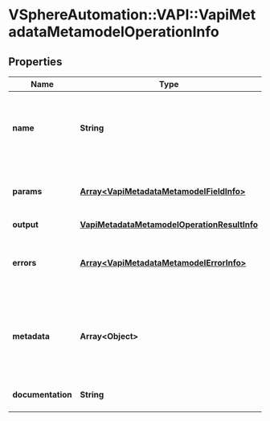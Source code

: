# VSphereAutomation::VAPI::VapiMetadataMetamodelOperationInfo

## Properties
Name | Type | Description | Notes
------------ | ------------- | ------------- | -------------
**name** | **String** | Name of the operation element in a canonical format. The format is lower case with underscores. Each underscore represents a word boundary. If there are acronyms in the word, the capitalization is preserved. This format makes it easy to translate the segment into a different naming convention. | 
**params** | [**Array&lt;VapiMetadataMetamodelFieldInfo&gt;**](VapiMetadataMetamodelFieldInfo.md) | Metamodel information for the parameter elements. The order of the parameters elements in the list is same as the order of the parameters declared in the interface definition file. | 
**output** | [**VapiMetadataMetamodelOperationResultInfo**](VapiMetadataMetamodelOperationResultInfo.md) |  | 
**errors** | [**Array&lt;VapiMetadataMetamodelErrorInfo&gt;**](VapiMetadataMetamodelErrorInfo.md) | List of error elements that might be reported by the operation element. If the operation reports the same error for more than one reason, the list contains the error element associated with the error more than once with different documentation elements. | 
**metadata** | **Array&lt;Object&gt;** | Generic metadata elements for the operation element. The key in the {@term map} is the name of the metadata element and the value is the data associated with that metadata element. &lt;p&gt; The {@link vapi.metadata.metamodel.MetadataIdentifier} contains possible string values for key in the {@term map}. | 
**documentation** | **String** | English language documentation for the service element. It can contain HTML markup and Javadoc tags. | 


